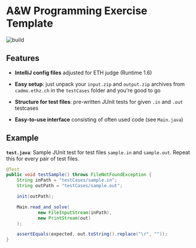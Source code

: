 # A&W Programming Exercise Template

![build](https://api.travis-ci.org/MarkoN95/aw_template.svg?branch=master)

## Features

- **IntelliJ config files** adjusted for ETH judge (Runtime 1.6)

- **Easy setup**: just unpack your `input.zip` and `output.zip` archives from `cadmo.ethz.ch` in the `testCases` folder and you're good to go

- **Structure for test files**: pre-written JUnit tests for given `.in` and `.out` testcases

- **Easy-to-use interface** consisting of often used code (see `Main.java`)

## Example

**`test.java`**: Sample JUnit test for test files `sample.in` and `sample.out`. Repeat this for every pair of test files.

```java
@Test
public void testSample() throws FileNotFoundException {
    String inPath = "testCases/sample.in";
    String outPath = "testCases/sample.out";

    init(outPath);

    Main.read_and_solve(
            new FileInputStream(inPath),
            new PrintStream(out)
    );

    assertEquals(expected, out.toString().replace("\r", ""));
}
```

